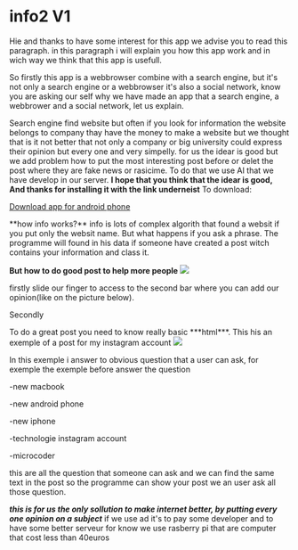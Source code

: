 # info2 V1
Hie and thanks to have some interest for this app we advise you to read this paragraph. in this paragraph i will explain you how  this app work and in wich way we think that this app is usefull.<p></p>
So firstly this app is a webbrowser combine with a search engine, but it's not only a search engine or a webbrowser it's also a social network, know you are asking our self why we have made an app that a search engine, a webbrower and a social network, let us explain.


Search engine find website but often if you look for information the website belongs to company thay have the money to make a website but we thought that is it not better that not only a company or big university could express their opinion but every one and very simpelly. for us the idear is good but we add problem how to put the most interesting post before or delet the post where they are fake news or rasicime. To do that we use AI that we have develop in our server.
**I hope that you think that the idear is good, And thanks for installing it with the link underneist**
 To download:
 <p><a href="https://github.com/Neo0698/info2/raw/master/app-release.apk">Download app for android phone</a></p>


<p></p>**how info works?**
info is lots of complex algorith that found a websit if you put only the websit name. But what happens if you ask a phrase. The programme will found in his data if someone have created a post witch contains your information and class it.

**But how to do good post to help more people**
<image src="https://github.com/Neo0698/info2/blob/master/slide.png">
 <p>firstly slide our finger to access to the second bar where you can add our opinion(like on the picture below).</p>
 
 
 <p>Secondly</p>
To do a great post you need to know really basic ***html***. This his an exemple of a post for my instagram account

<image src="https://github.com/Neo0698/info2/blob/master/html.PNG">


In this exemple i answer to obvious question that a user can ask, for exemple the exemple before answer the question
  <p>-new macbook</p>
  <p>-new android phone</p>
  <p>-new iphone</p>
  <p>-technologie instagram account</p>
  <p>-microcoder</p>
this are all the question that someone can ask and we can find the same text in the post so the programme can show your post we an user ask all those question.

***this is for us the only sollution to make internet better, by putting every one opinion on a subject***
if we use ad it's to pay some developer and to have some better serveur for know we use rasberry pi that are computer that cost less than 40euros
